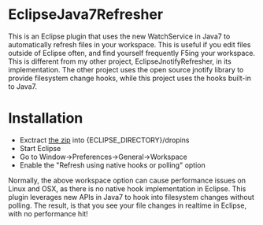 EclipseJava7Refresher
================

This is an Eclipse plugin that uses the new WatchService in Java7 to automatically refresh files in your workspace. This is useful if you edit files outside of Eclipse often, and find yourself frequently F5ing your workspace. This is different from my other project, EclipseJnotifyRefresher, in its implementation. The other project uses the open source jnotify library to provide filesystem change hooks, while this project uses the hooks built-in to Java7.


Installation
================
- Exctract [the zip](https://github.com/psxpaul/EclipseJava7Refresher/raw/master/java7_refresh_plugin.zip) into {ECLIPSE_DIRECTORY}/dropins
- Start Eclipse
- Go to Window->Preferences->General->Workspace
- Enable the "Refresh using native hooks or polling" option


Normally, the above workspace option can cause performance issues on Linux and OSX, as there is no native hook implementation in Eclipse. This plugin leverages new APIs in Java7 to hook into filesystem changes without polling. The result, is that you see your file changes in realtime in Eclipse, with no performance hit!
